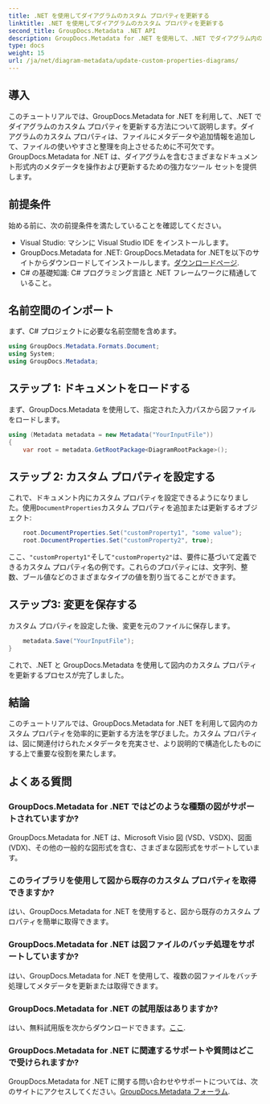```yaml
---
title: .NET を使用してダイアグラムのカスタム プロパティを更新する
linktitle: .NET を使用してダイアグラムのカスタム プロパティを更新する
second_title: GroupDocs.Metadata .NET API
description: GroupDocs.Metadata for .NET を使用して、.NET でダイアグラム内のカスタム プロパティを更新する方法を学習します。メタデータを簡単に強化します。
type: docs
weight: 15
url: /ja/net/diagram-metadata/update-custom-properties-diagrams/
---
```

## 導入
このチュートリアルでは、GroupDocs.Metadata for .NET を利用して、.NET でダイアグラムのカスタム プロパティを更新する方法について説明します。ダイアグラムのカスタム プロパティは、ファイルにメタデータや追加情報を追加して、ファイルの使いやすさと整理を向上させるために不可欠です。GroupDocs.Metadata for .NET は、ダイアグラムを含むさまざまなドキュメント形式内のメタデータを操作および更新するための強力なツール セットを提供します。
## 前提条件
始める前に、次の前提条件を満たしていることを確認してください。
- Visual Studio: マシンに Visual Studio IDE をインストールします。
-  GroupDocs.Metadata for .NET: GroupDocs.Metadata for .NETを以下のサイトからダウンロードしてインストールします。[ダウンロードページ](https://releases.groupdocs.com/metadata/net/).
- C# の基礎知識: C# プログラミング言語と .NET フレームワークに精通していること。

## 名前空間のインポート
まず、C# プロジェクトに必要な名前空間を含めます。
```csharp
using GroupDocs.Metadata.Formats.Document;
using System;
using GroupDocs.Metadata;
```
## ステップ 1: ドキュメントをロードする
まず、GroupDocs.Metadata を使用して、指定された入力パスから図ファイルをロードします。
```csharp
using (Metadata metadata = new Metadata("YourInputFile"))
{
    var root = metadata.GetRootPackage<DiagramRootPackage>();
```
## ステップ 2: カスタム プロパティを設定する
これで、ドキュメント内にカスタム プロパティを設定できるようになりました。使用`DocumentProperties`カスタム プロパティを追加または更新するオブジェクト:
```csharp
    root.DocumentProperties.Set("customProperty1", "some value");
    root.DocumentProperties.Set("customProperty2", true);
```
ここ、`"customProperty1"`そして`"customProperty2"`は、要件に基づいて定義できるカスタム プロパティ名の例です。これらのプロパティには、文字列、整数、ブール値などのさまざまなタイプの値を割り当てることができます。
## ステップ3: 変更を保存する
カスタム プロパティを設定した後、変更を元のファイルに保存します。
```csharp
    metadata.Save("YourInputFile");
}
```
これで、.NET と GroupDocs.Metadata を使用して図内のカスタム プロパティを更新するプロセスが完了しました。

## 結論
このチュートリアルでは、GroupDocs.Metadata for .NET を利用して図内のカスタム プロパティを効率的に更新する方法を学びました。カスタム プロパティは、図に関連付けられたメタデータを充実させ、より説明的で構造化したものにする上で重要な役割を果たします。

## よくある質問
### GroupDocs.Metadata for .NET ではどのような種類の図がサポートされていますか?
GroupDocs.Metadata for .NET は、Microsoft Visio 図 (VSD、VSDX)、図面 (VDX)、その他の一般的な図形式を含む、さまざまな図形式をサポートしています。
### このライブラリを使用して図から既存のカスタム プロパティを取得できますか?
はい、GroupDocs.Metadata for .NET を使用すると、図から既存のカスタム プロパティを簡単に取得できます。
### GroupDocs.Metadata for .NET は図ファイルのバッチ処理をサポートしていますか?
はい、GroupDocs.Metadata for .NET を使用して、複数の図ファイルをバッチ処理してメタデータを更新または取得できます。
### GroupDocs.Metadata for .NET の試用版はありますか?
はい、無料試用版を次からダウンロードできます。[ここ](https://releases.groupdocs.com/).
### GroupDocs.Metadata for .NET に関連するサポートや質問はどこで受けられますか?
 GroupDocs.Metadata for .NET に関する問い合わせやサポートについては、次のサイトにアクセスしてください。[GroupDocs.Metadata フォーラム](https://forum.groupdocs.com/c/metadata/14).